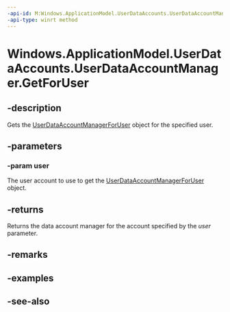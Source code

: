 ```yaml
---
-api-id: M:Windows.ApplicationModel.UserDataAccounts.UserDataAccountManager.GetForUser(Windows.System.User)
-api-type: winrt method
---
```


<!-- Method syntax
public Windows.ApplicationModel.UserDataAccounts.UserDataAccountManagerForUser GetForUser(Windows.System.User user)
-->

# Windows.ApplicationModel.UserDataAccounts.UserDataAccountManager.GetForUser

## -description
Gets the [UserDataAccountManagerForUser](userdataaccountmanagerforuser.md) object for the specified user.

## -parameters
### -param user
The user account to use to get the [UserDataAccountManagerForUser](userdataaccountmanagerforuser.md) object.

## -returns
Returns the data account manager for the account specified by the *user* parameter.

## -remarks

## -examples

## -see-also
